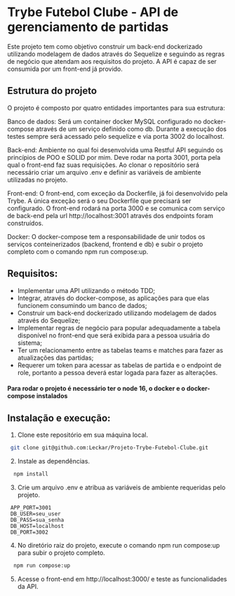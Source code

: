 # Trybe Futebol Clube - API de gerenciamento de partidas


Este projeto tem como objetivo construir um back-end dockerizado utilizando modelagem de dados através do Sequelize e seguindo as regras de negócio que atendam aos requisitos do projeto. A API é capaz de ser consumida por um front-end já provido.

## Estrutura do projeto
O projeto é composto por quatro entidades importantes para sua estrutura:

Banco de dados: Será um container docker MySQL configurado no docker-compose através de um serviço definido como db. Durante a execução dos testes sempre será acessado pelo sequelize e via porta 3002 do localhost.

Back-end: Ambiente no qual foi desenvolvida uma Restful API seguindo os princípios de POO e SOLID por mim. Deve rodar na porta 3001, porta pela qual o front-end faz suas requisições. Ao clonar o repositório será necessário criar um arquivo .env e definir as variáveis de ambiente utilizadas no projeto.

Front-end: O front-end, com exceção da Dockerfile, já foi desenvolvido pela Trybe. A única exceção será o seu Dockerfile que precisará ser configurado. O front-end rodará na porta 3000 e se comunica com serviço de back-end pela url http://localhost:3001 através dos endpoints foram construídos. 

Docker: O docker-compose tem a responsabilidade de unir todos os serviços conteinerizados (backend, frontend e db) e subir o projeto completo com o comando npm run compose:up. 

## Requisitos:
 - Implementar uma API utilizando o método TDD;
 - Integrar, através do docker-compose, as aplicações para que elas funcionem consumindo um banco de dados;
 - Construir um back-end dockerizado utilizando modelagem de dados através do Sequelize;
 - Implementar regras de negócio para popular adequadamente a tabela disponível no front-end que será exibida para a pessoa usuária do sistema;
 - Ter um relacionamento entre as tabelas teams e matches para fazer as atualizações das partidas;
 - Requerer um token para acessar as tabelas de partida e o endpoint de role, portanto a pessoa deverá estar logada para fazer as alterações.
 
 #### Para rodar o projeto é necessário ter o node 16, o docker e o docker-compose instalados

## Instalação e execução:
 1. Clone este repositório em sua máquina local.
 ```bash
  git clone git@github.com:Leckar/Projeto-Trybe-Futebol-Clube.git
 ```
 2. Instale as dependências.
```bash
  npm install
```
 3. Crie um arquivo .env e atribua as variáveis de ambiente requeridas pelo projeto.
```shell
 APP_PORT=3001
 DB_USER=seu_user
 DB_PASS=sua_senha
 DB_HOST=localhost
 DB_PORT=3002
``` 
 4. No diretório raiz do projeto, execute o comando npm run compose:up para subir o projeto completo.
```bash
  npm run compose:up
```
 5. Acesse o front-end em http://localhost:3000/ e teste as funcionalidades da API.

